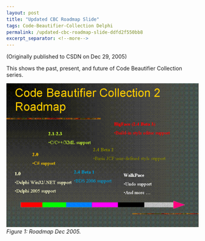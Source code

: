 ```yaml
---
layout: post
title: "Updated CBC Roadmap Slide"
tags: Code-Beautifier-Collection Delphi
permalink: /updated-cbc-roadmap-slide-ddfd2f550bb8
excerpt_separator: <!--more-->
---
```

(Originally published to CSDN on Dec 29, 2005)

This shows the past, present, and future of Code Beautifier Collection series.
<!--more-->

![img-description](/images/cbc-roadmap-dec-2005.gif)
_Figure 1: Roadmap Dec 2005._
